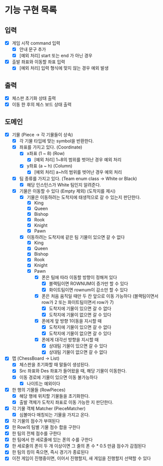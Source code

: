 # 기능 구현 목록

## 입력
- [x] 게임 시작 command 입력
  - [x] 안내 문구 추가
  - [x] [예외 처리] start 또는 end 가 아닌 경우
- [x] 출발 좌표와 이동할 좌표 입력
  - [x] [예외 처리] 입력 형식에 맞지 않는 경우 예외 발생

## 출력
- [x] 체스판 초기화 상태 출력
- [x] 이동 한 후의 체스 보드 상태 출력

## 도메인
- [x] 기물 (Piece -> 각 기물들이 상속)
  - [x] 각 기물 타입에 맞는 symbol을 반환한다.
  - [x] 좌표를 가지고 있다. (Coordinate)
    - [x] x좌표 (1 ~ 8) (Row)
      - [x] [예외 처리] 1~8의 범위를 벗어난 경우 예외 처리
    - [x] y좌표 (a ~ h) (Column)
      - [x] [예외 처리] a~h의 범위를 벗어난 경우 예외 처리
  - [x] 팀 종류를 가지고 있다. (Team enum class -> White or Black)
    - [x] 해당 인스턴스가 White 팀인지 알려준다.
  - [x] 기물은 이동할 수 있다 (Empty 제외) (도착지를 제시)
    - [x] 기물은 이동하려는 도착지에 태생적으로 갈 수 있는지 판단한다.
      - [x] King
      - [x] Queen
      - [x] Bishop
      - [x] Rook
      - [x] Knight
      - [x] Pawn
    - [x] 이동하려는 도착지에 같은 팀 기물이 있으면 갈 수 없다
      - [x] King
      - [x] Queen
      - [x] Bishop
      - [x] Rook
      - [x] Knight
      - [x] Pawn
        - [x] 폰은 팀에 따라 이동할 방향이 정해져 있다
          - [x] 블랙팀이면 ROWNUM이 증가만 할 수 있다
          - [x] 화이트팀이면 rownum이 감소만 할 수 있다
        - [x] 폰은 처음 움직일 때만 두 칸 앞으로 이동 가능하다 (블랙팀이면서 row가 2 또는 화이트팀이면서 row가 7)
          - [x] 도착지에 기물이 있으면 갈 수 없다
          - [x] 도착지에 기물이 없으면 갈 수 있다
        - [x] 폰에게 앞 방향 1이동을 지시할 때
          - [x] 도착지에 기물이 있으면 갈 수 없다
          - [x] 도착지에 기물이 없으면 갈 수 있다
        - [x] 폰에게 대각선 방향을 지시할 때
          - [x] 상대팀 기물이 있으면 갈 수 있다
          - [x] 상대팀 기물이 없으면 갈 수 없다
- [x] 맵 (ChessBoard -> List<RowPieces>)
  - [x] 체스판을 초기화할 때 말들이 생성된다.
  - [x] Src 좌표와 Des 좌표가 들어왔을 때, 해당 기물이 이동한다.
  - [x] 이동 경로에 기물이 있으면 이동 불가능하다
    - [x] 나이트는 예외이다
- [x] 한 행의 기물들 (RowPieces)
  - [x] 해당 행에 위치할 기물들을 초기화한다.
  - [x] 출발 객체가 도착지 좌표로 이동 가능한 지 판단한다.
- [x] 각 기물 객체 Matcher (PieceMatcher)
  - [x] 심볼마다 매칭되는 기물을 가지고 온다.
- [x] 각 기물의 점수가 부여된다
- [x] 한 Row의 팀별 기물 점수 합을 구한다
- [x] 한 팀의 전체 점수를 구한다
- [x] 한 팀에서 한 세로줄에 있는 폰의 수를 구한다
- [x] 한 세로줄의 폰이 두 개 이상이면 그 줄의 폰 수 * 0.5 만큼 점수가 감점된다
- [x] 한 팀의 킹이 죽으면, 즉시 경기가 종료된다
- [x] 이전 게임이 진행중이면, 이어서 진행할지, 새 게임을 진행할지 선택할 수 있다
